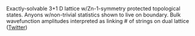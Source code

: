 
Exactly-solvable 3+1 D lattice w/Zn-1-symmetry protected topological states. Anyons w/non-trivial statistics shown to live on boundary. Bulk wavefunction amplitudes interpreted as linking # of strings on dual lattice ([Twitter](https://twitter.com/JoshuahHeath/status/1159482492535091201))
